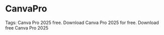 # CanvaPro
Tags: Canva Pro 2025 free. Download Canva Pro 2025 for free. Download free Canva Pro 2025
